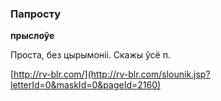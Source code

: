 ### Папросту
**прыслоўе**

Проста, без цырымоніі. Скажы ўсё п.

<a rel="author">[http://rv-blr.com/](http://rv-blr.com/slounik.jsp?letterId=0&maskId=0&pageId=2160)</a>
